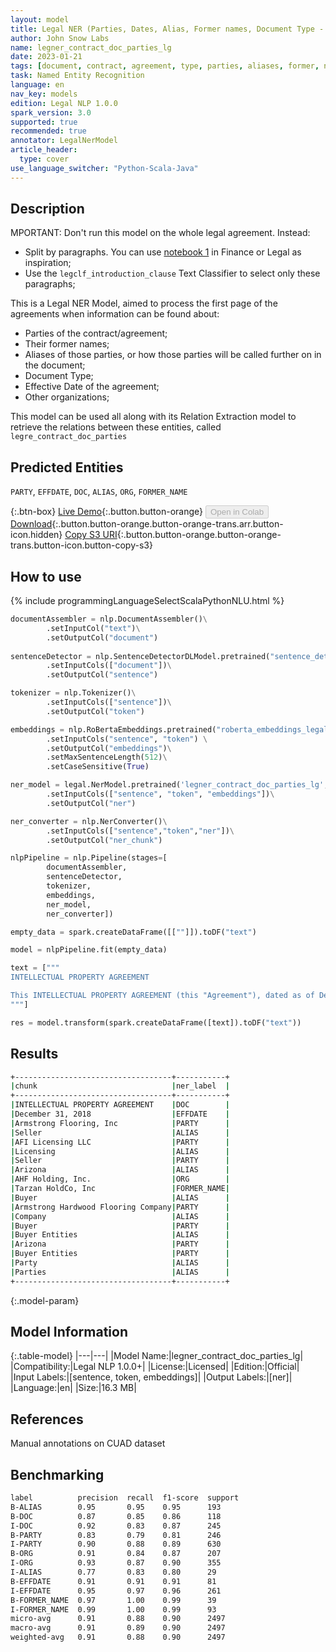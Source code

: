 ```yaml
---
layout: model
title: Legal NER (Parties, Dates, Alias, Former names, Document Type - lg)
author: John Snow Labs
name: legner_contract_doc_parties_lg
date: 2023-01-21
tags: [document, contract, agreement, type, parties, aliases, former, names, effective, dates, en, licensed]
task: Named Entity Recognition
language: en
nav_key: models
edition: Legal NLP 1.0.0
spark_version: 3.0
supported: true
recommended: true
annotator: LegalNerModel
article_header:
  type: cover
use_language_switcher: "Python-Scala-Java"
---
```


## Description

MPORTANT: Don't run this model on the whole legal agreement. Instead:
- Split by paragraphs. You can use [notebook 1](https://github.com/JohnSnowLabs/spark-nlp-workshop/tree/master/tutorials/Certification_Trainings) in Finance or Legal as inspiration;
- Use the `legclf_introduction_clause` Text Classifier to select only these paragraphs; 

This is a Legal NER Model, aimed to process the first page of the agreements when information can be found about:
- Parties of the contract/agreement;
- Their former names;
- Aliases of those parties, or how those parties will be called further on in the document;
- Document Type;
- Effective Date of the agreement;
- Other organizations;

This model can be used all along with its Relation Extraction model to retrieve the relations between these entities, called `legre_contract_doc_parties`

## Predicted Entities

`PARTY`, `EFFDATE`, `DOC`, `ALIAS`, `ORG`, `FORMER_NAME`

{:.btn-box}
[Live Demo](https://demo.johnsnowlabs.com/finance/LEGALNER_PARTIES/){:.button.button-orange}
<button class="button button-orange" disabled>Open in Colab</button>
[Download](https://s3.amazonaws.com/auxdata.johnsnowlabs.com/legal/models/legner_contract_doc_parties_lg_en_1.0.0_3.0_1674321394808.zip){:.button.button-orange.button-orange-trans.arr.button-icon.hidden}
[Copy S3 URI](s3://auxdata.johnsnowlabs.com/legal/models/legner_contract_doc_parties_lg_en_1.0.0_3.0_1674321394808.zip){:.button.button-orange.button-orange-trans.button-icon.button-copy-s3}

## How to use



<div class="tabs-box" markdown="1">
{% include programmingLanguageSelectScalaPythonNLU.html %}

```python
documentAssembler = nlp.DocumentAssembler()\
        .setInputCol("text")\
        .setOutputCol("document")
        
sentenceDetector = nlp.SentenceDetectorDLModel.pretrained("sentence_detector_dl","xx")\
        .setInputCols(["document"])\
        .setOutputCol("sentence")

tokenizer = nlp.Tokenizer()\
        .setInputCols(["sentence"])\
        .setOutputCol("token")

embeddings = nlp.RoBertaEmbeddings.pretrained("roberta_embeddings_legal_roberta_base", "en") \
        .setInputCols("sentence", "token") \
        .setOutputCol("embeddings")\
        .setMaxSentenceLength(512)\
        .setCaseSensitive(True)

ner_model = legal.NerModel.pretrained('legner_contract_doc_parties_lg', 'en', 'legal/models')\
        .setInputCols(["sentence", "token", "embeddings"])\
        .setOutputCol("ner")

ner_converter = nlp.NerConverter()\
        .setInputCols(["sentence","token","ner"])\
        .setOutputCol("ner_chunk")

nlpPipeline = nlp.Pipeline(stages=[
        documentAssembler,
        sentenceDetector,
        tokenizer,
        embeddings,
        ner_model,
        ner_converter])

empty_data = spark.createDataFrame([[""]]).toDF("text")

model = nlpPipeline.fit(empty_data)

text = ["""
INTELLECTUAL PROPERTY AGREEMENT

This INTELLECTUAL PROPERTY AGREEMENT (this "Agreement"), dated as of December 31, 2018 (the "Effective Date") is entered into by and between Armstrong Flooring, Inc., a Delaware corporation ("Seller") and AFI Licensing LLC, a Delaware limited liability company ("Licensing" and together with Seller, "Arizona") and AHF Holding, Inc. (formerly known as Tarzan HoldCo, Inc.), a Delaware corporation ("Buyer") and Armstrong Hardwood Flooring Company, a Tennessee corporation (the "Company" and together with Buyer the "Buyer Entities") (each of Arizona on the one hand and the Buyer Entities on the other hand, a "Party" and collectively, the "Parties").
"""]

res = model.transform(spark.createDataFrame([text]).toDF("text"))
```

</div>

## Results

```bash
+-----------------------------------+-----------+
|chunk                              |ner_label  |
+-----------------------------------+-----------+
|INTELLECTUAL PROPERTY AGREEMENT    |DOC        |
|December 31, 2018                  |EFFDATE    |
|Armstrong Flooring, Inc            |PARTY      |
|Seller                             |ALIAS      |
|AFI Licensing LLC                  |PARTY      |
|Licensing                          |ALIAS      |
|Seller                             |PARTY      |
|Arizona                            |ALIAS      |
|AHF Holding, Inc.                  |ORG        |
|Tarzan HoldCo, Inc                 |FORMER_NAME|
|Buyer                              |ALIAS      |
|Armstrong Hardwood Flooring Company|PARTY      |
|Company                            |ALIAS      |
|Buyer                              |PARTY      |
|Buyer Entities                     |ALIAS      |
|Arizona                            |PARTY      |
|Buyer Entities                     |PARTY      |
|Party                              |ALIAS      |
|Parties                            |ALIAS      |
+-----------------------------------+-----------+
```

{:.model-param}
## Model Information

{:.table-model}
|---|---|
|Model Name:|legner_contract_doc_parties_lg|
|Compatibility:|Legal NLP 1.0.0+|
|License:|Licensed|
|Edition:|Official|
|Input Labels:|[sentence, token, embeddings]|
|Output Labels:|[ner]|
|Language:|en|
|Size:|16.3 MB|

## References

Manual annotations on CUAD dataset

## Benchmarking

```bash
label          precision  recall  f1-score  support 
B-ALIAS        0.95       0.95    0.95      193     
B-DOC          0.87       0.85    0.86      118     
I-DOC          0.92       0.83    0.87      245     
B-PARTY        0.83       0.79    0.81      246     
I-PARTY        0.90       0.88    0.89      630     
B-ORG          0.91       0.84    0.87      207     
I-ORG          0.93       0.87    0.90      355     
I-ALIAS        0.77       0.83    0.80      29      
B-EFFDATE      0.91       0.91    0.91      81      
I-EFFDATE      0.95       0.97    0.96      261     
B-FORMER_NAME  0.97       1.00    0.99      39      
I-FORMER_NAME  0.99       1.00    0.99      93      
micro-avg      0.91       0.88    0.90      2497    
macro-avg      0.91       0.89    0.90      2497    
weighted-avg   0.91       0.88    0.90      2497    
```
